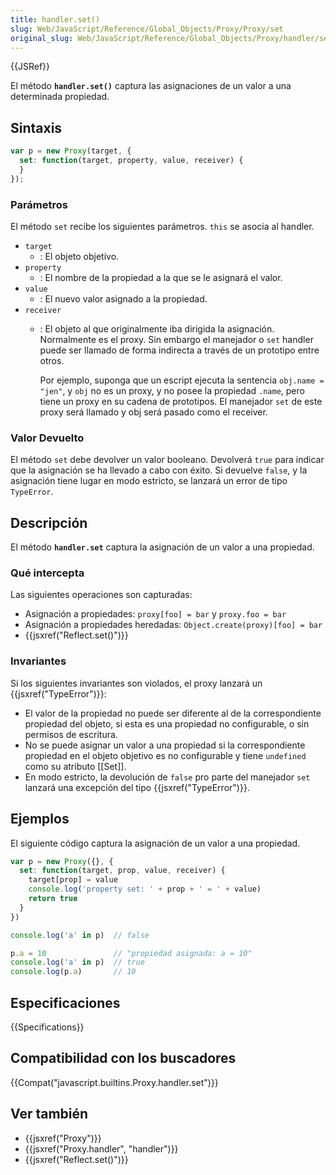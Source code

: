 ```yaml
---
title: handler.set()
slug: Web/JavaScript/Reference/Global_Objects/Proxy/Proxy/set
original_slug: Web/JavaScript/Reference/Global_Objects/Proxy/handler/set
---
```


{{JSRef}}

El método **`handler.set()`** captura las asignaciones de un valor a una determinada propiedad.

## Sintaxis

```js
var p = new Proxy(target, {
  set: function(target, property, value, receiver) {
  }
});
```

### Parámetros

El método `set` recibe los siguientes parámetros. `this` se asocia al handler.

- `target`
  - : El objeto objetivo.
- `property`
  - : El nombre de la propiedad a la que se le asignará el valor.
- `value`
  - : El nuevo valor asignado a la propiedad.
- `receiver`
  - : El objeto al que originalmente iba dirigida la asignación. Normalmente es el proxy. Sin embargo el manejador o `set` handler puede ser llamado de forma indirecta a través de un prototipo entre otros.

    Por ejemplo, suponga que un escript ejecuta la sentencia `obj.name = "jen"`, y `obj` no es un proxy, y no posee la propiedad `.name`, pero tiene un proxy en su cadena de prototipos. El manejador `set` de este proxy será llamado y obj será pasado como el receiver.

### Valor Devuelto

El método `set` debe devolver un valor booleano. Devolverá `true` para indicar que la asignación se ha llevado a cabo con éxito. Si devuelve `false`, y la asignación tiene lugar en modo estricto, se lanzará un error de tipo `TypeError`.

## Descripción

El método **`handler.set`** captura la asignación de un valor a una propiedad.

### Qué intercepta

Las siguientes operaciones son capturadas:

- Asignación a propiedades: `proxy[foo] = bar` y `proxy.foo = bar`
- Asignación a propiedades heredadas: `Object.create(proxy)[foo] = bar`
- {{jsxref("Reflect.set()")}}

### Invariantes

Si los siguientes invariantes son violados, el proxy lanzará un {{jsxref("TypeError")}}:

- El valor de la propiedad no puede ser diferente al de la correspondiente propiedad del objeto, si esta es una propiedad no configurable, o sin permisos de escritura.
- No se puede asignar un valor a una propiedad si la correspondiente propiedad en el objeto objetivo es no configurable y tiene `undefined` como su atributo \[\[Set]].
- En modo estricto, la devolución de `false` pro parte del manejador `set` lanzará una excepción del tipo {{jsxref("TypeError")}}.

## Ejemplos

El siguiente código captura la asignación de un valor a una propiedad.

```js
var p = new Proxy({}, {
  set: function(target, prop, value, receiver) {
    target[prop] = value
    console.log('property set: ' + prop + ' = ' + value)
    return true
  }
})

console.log('a' in p)  // false

p.a = 10               // "propiedad asignada: a = 10"
console.log('a' in p)  // true
console.log(p.a)       // 10
```

## Especificaciones

{{Specifications}}

## Compatibilidad con los buscadores

{{Compat("javascript.builtins.Proxy.handler.set")}}

## Ver también

- {{jsxref("Proxy")}}
- {{jsxref("Proxy.handler", "handler")}}
- {{jsxref("Reflect.set()")}}

